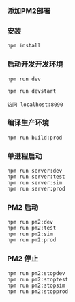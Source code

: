 ### 添加PM2部署

### 安装

    npm install

### 启动开发开发环境

    npm run dev

    npm run devstart

    访问 localhost:8090

### 编译生产环境

    npm run build:prod

### 单进程启动

    npm run server:dev
    npm run server:test
    npm run server:sim
    npm run server:prod

### PM2 启动

    npm run pm2:dev
    npm run pm2:test
    npm run pm2:sim
    npm run pm2:prod

### PM2 停止

    npm run pm2:stopdev
    npm run pm2:stoptest
    npm run pm2:stopsim
    npm run pm2:stopprod
